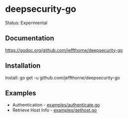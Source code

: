 # deepsecurity-go

Status: Experimental<br/>

Documentation
----
https://godoc.org/github.com/jeffthorne/deepsecurity-go<br/>

Installation
----

Install: go get -u github.com/jeffthorne/deepsecurity-go


Examples
----
* Authentication - [examples/authenticate.go](examples/authenticate.go)
* Retrieve Host Info - [examples/gethost.go](examples/gethost.go)